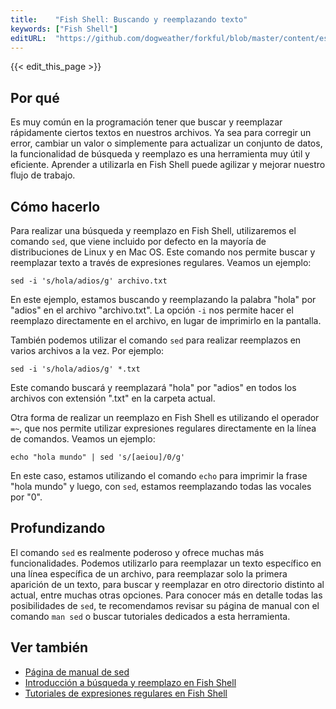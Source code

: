 ```yaml
---
title:    "Fish Shell: Buscando y reemplazando texto"
keywords: ["Fish Shell"]
editURL:  "https://github.com/dogweather/forkful/blob/master/content/es/fish-shell/searching-and-replacing-text.md"
---
```


{{< edit_this_page >}}

## Por qué
Es muy común en la programación tener que buscar y reemplazar rápidamente ciertos textos en nuestros archivos. Ya sea para corregir un error, cambiar un valor o simplemente para actualizar un conjunto de datos, la funcionalidad de búsqueda y reemplazo es una herramienta muy útil y eficiente. Aprender a utilizarla en Fish Shell puede agilizar y mejorar nuestro flujo de trabajo.

## Cómo hacerlo
Para realizar una búsqueda y reemplazo en Fish Shell, utilizaremos el comando `sed`, que viene incluido por defecto en la mayoría de distribuciones de Linux y en Mac OS. Este comando nos permite buscar y reemplazar texto a través de expresiones regulares. Veamos un ejemplo:

```Fish Shell
sed -i 's/hola/adios/g' archivo.txt
```

En este ejemplo, estamos buscando y reemplazando la palabra "hola" por "adios" en el archivo "archivo.txt". La opción `-i` nos permite hacer el reemplazo directamente en el archivo, en lugar de imprimirlo en la pantalla.

También podemos utilizar el comando `sed` para realizar reemplazos en varios archivos a la vez. Por ejemplo:

```Fish Shell
sed -i 's/hola/adios/g' *.txt
```

Este comando buscará y reemplazará "hola" por "adios" en todos los archivos con extensión ".txt" en la carpeta actual.

Otra forma de realizar un reemplazo en Fish Shell es utilizando el operador `=~`, que nos permite utilizar expresiones regulares directamente en la línea de comandos. Veamos un ejemplo:

```Fish Shell
echo "hola mundo" | sed 's/[aeiou]/0/g'
```

En este caso, estamos utilizando el comando `echo` para imprimir la frase "hola mundo" y luego, con `sed`, estamos reemplazando todas las vocales por "0".

## Profundizando
El comando `sed` es realmente poderoso y ofrece muchas más funcionalidades. Podemos utilizarlo para reemplazar un texto específico en una línea específica de un archivo, para reemplazar solo la primera aparición de un texto, para buscar y reemplazar en otro directorio distinto al actual, entre muchas otras opciones. Para conocer más en detalle todas las posibilidades de `sed`, te recomendamos revisar su página de manual con el comando `man sed` o buscar tutoriales dedicados a esta herramienta.

## Ver también
- [Página de manual de sed](https://linux.die.net/man/1/sed)
- [Introducción a búsqueda y reemplazo en Fish Shell](https://fishshell.com/docs/current/tutorial.html#tut_search_replace)
- [Tutoriales de expresiones regulares en Fish Shell](https://fishshell.com/docs/current/index.html#regex)